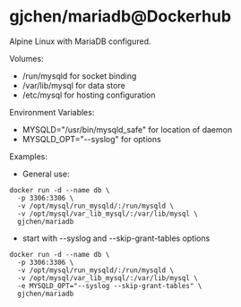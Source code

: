 # gjchen/mariadb@Dockerhub
Alpine Linux with MariaDB configured.

Volumes:
* /run/mysqld for socket binding
* /var/lib/mysql for data store
* /etc/mysql for hosting configuration

Environment Variables:
* MYSQLD="/usr/bin/mysqld_safe" for location of daemon
* MYSQLD_OPT="--syslog" for options

Examples:
* General use:
```
docker run -d --name db \
  -p 3306:3306 \
  -v /opt/mysql/run_mysqld/:/run/mysqld \
  -v /opt/mysql/var_lib_mysql/:/var/lib/mysql \
  gjchen/mariadb
```

* start with --syslog and --skip-grant-tables options
```
docker run -d --name db \
  -p 3306:3306 \
  -v /opt/mysql/run_mysqld/:/run/mysqld \
  -v /opt/mysql/var_lib_mysql/:/var/lib/mysql \
  -e MYSQLD_OPT="--syslog --skip-grant-tables" \
  gjchen/mariadb
```

